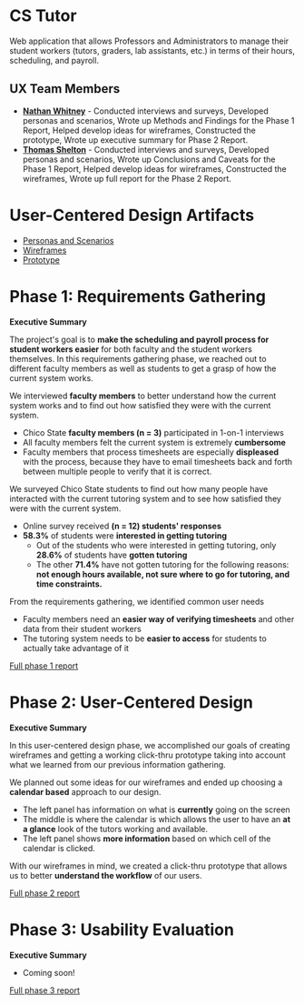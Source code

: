 # CS Tutor

Web application that allows Professors and Administrators to manage their student workers (tutors, graders, lab assistants, etc.) in terms of their hours, scheduling, and payroll.

## UX Team Members

* **[Nathan Whitney](https://usabilityengineering.github.io/ux-portfolio-the29ster/)** - Conducted interviews and surveys, Developed personas and scenarios, Wrote up Methods and Findings for the Phase 1 Report, Helped develop ideas for wireframes, Constructed the prototype, Wrote up executive summary for Phase 2 Report.
* **[Thomas Shelton](https://usabilityengineering.github.io/ux-portfolio-tomleeshelton/)** - Conducted interviews and surveys, Developed personas and scenarios, Wrote up Conclusions and Caveats for the Phase 1 Report, Helped develop ideas for wireframes, Constructed the wireframes, Wrote up full report for the Phase 2 Report.

# User-Centered Design Artifacts
 
* [Personas and Scenarios](artifacts/PersonasandScenarios.pdf)
* [Wireframes](artifacts/CSTutor-Wireframe-V1.pdf)
* [Prototype](https://xd.adobe.com/view/0e7cf291-2f1a-4e88-8e3a-31e7c6be2a19-5b2f/screen/ca615a03-1354-442e-9bb0-63902fd88c63?fullscreen&hints=off)

# Phase 1: Requirements Gathering

**Executive Summary**

The project's goal is to **make the scheduling and payroll process for student workers easier** for both faculty and the student workers themselves. In this requirements gathering phase, we reached out to different faculty members as well as students to get a grasp of how the current system works.

We interviewed **faculty members** to better understand how the current system works and to find out how satisfied they were with the current system.

* Chico State **faculty members (n = 3)** participated in 1-on-1 interviews
* All faculty members felt the current system is extremely **cumbersome**
* Faculty members that process timesheets are especially **displeased** with the process, because they have to email timesheets back and forth between multiple people to verify that it is correct.

We surveyed Chico State students to find out how many people have interacted with the current tutoring system and to see how satisfied they were with the current system.

* Online survey received **(n = 12) students' responses**
* **58.3%** of students were **interested in getting tutoring**
  * Out of the students who were interested in getting tutoring, only **28.6%** of students have **gotten tutoring**
  * The other **71.4%** have not gotten tutoring for the following reasons: **not enough hours available, not sure where to go for tutoring, and time constraints.**

From the requirements gathering, we identified common user needs

* Faculty members need an **easier way of verifying timesheets** and other data from their student workers
* The tutoring system needs to be **easier to access** for students to actually take advantage of it

[Full phase 1 report](requirements/)

# Phase 2: User-Centered Design

**Executive Summary**

In this user-centered design phase, we accomplished our goals of creating wireframes and getting a working click-thru prototype taking into account what we learned from our previous information gathering.

We planned out some ideas for our wireframes and ended up choosing a **calendar based** approach to our design.

* The left panel has information on what is **currently** going on the screen
* The middle is where the calendar is which allows the user to have an **at a glance** look of the tutors working and available.
* The left panel shows **more information** based on which cell of the calendar is clicked.

With our wireframes in mind, we created a click-thru prototype that allows us to better **understand the workflow** of our users.

[Full phase 2 report](design/)

# Phase 3: Usability Evaluation

**Executive Summary**

* Coming soon!

[Full phase 3 report](evaluation/)

